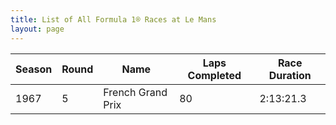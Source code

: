 ```yaml
---
title: List of All Formula 1® Races at Le Mans
layout: page
---
```



| Season | Round | Name | Laps Completed | Race Duration |
|--|--|--|--|--|
| 1967 | 5 | French Grand Prix | 80 | 2:13:21.3 |


